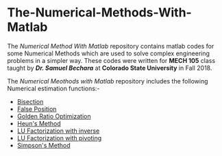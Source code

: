 # The-Numerical-Methods-With-Matlab
The _Numerical Method With Matlab_ repository contains matlab codes for some Numerical Methods which are used to solve complex engineering problems in a simpler way. These codes were written for **MECH 105** class taught by _**Dr. Samuel Bechara**_ at **Colorado State University** in Fall 2018.

The _Numerical Meothods with Matlab_ repository includes the following Numerical estimation functions:-
* [Bisection](https://github.com/roimanav/The-Numerical-Methods-With-Matlab/tree/master/Bisection)
* [False Position](https://github.com/roimanav/The-Numerical-Methods-With-Matlab/tree/master/False%20Postion)
* [Golden Ratio Optimization](https://github.com/roimanav/The-Numerical-Methods-With-Matlab/tree/master/Golden%20Ratio%20Optimization)
* [Heun's Method](https://github.com/roimanav/The-Numerical-Methods-With-Matlab/tree/master/Heun-s%20Method)
* [LU Factorization with inverse](https://github.com/roimanav/The-Numerical-Methods-With-Matlab/tree/master/LU%20Factorization%20With%20Inverse)
* [LU Factorization with pivoting](https://github.com/roimanav/The-Numerical-Methods-With-Matlab/tree/master/LU%20Factorization%20with%20Pivoting)
* [Simpson's Method](https://github.com/roimanav/The-Numerical-Methods-With-Matlab/tree/master/Simpson-s%20Method)
